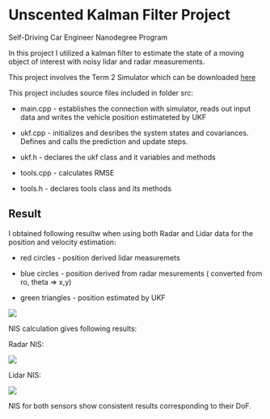 # Unscented Kalman Filter Project
Self-Driving Car Engineer Nanodegree Program

In this project I utilized a kalman filter to estimate the state of a moving object of interest with noisy lidar and radar measurements. 

This project involves the Term 2 Simulator which can be downloaded [here](https://github.com/udacity/self-driving-car-sim/releases)

This project includes source files included in folder src:

* main.cpp -  establishes the connection with simulator, reads out input data and writes the vehicle position estimateted by UKF

* ukf.cpp - initializes and desribes the system states and covariances. Defines and calls the prediction and update steps. 

* ukf.h - declares the ukf class and it variables and methods

* tools.cpp - calculates RMSE

* tools.h - declares tools class and its methods


[//]: # (Image References)
[image1]: ./ukf_meas.jpg
[image2]: ./nis_radar.jpg
[image3]: ./nis_laser.jpg

## Result
I obtained following resultw when using both Radar and Lidar data for the position and velocity estimation:

* red circles - position derived lidar measuremets

* blue circles - position derived from radar mesurements ( converted from ro, theta => x,y)

* green triangles - position estimated by UKF

![][image1] 

NIS calculation gives following results:

Radar NIS:

![][image2] 


Lidar NIS:

![][image3] 

NIS for both sensors show consistent results corresponding to their DoF.
